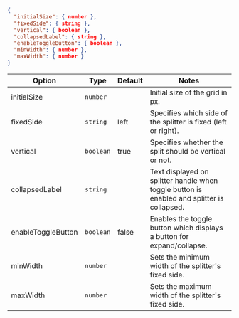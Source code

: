 ```json
{
  "initialSize": { number },
  "fixedSide": { string },
  "vertical": { boolean },
  "collapsedLabel": { string },
  "enableToggleButton": { boolean },
  "minWidth": { number },
  "maxWidth": { number }
}
```

| Option             | Type      | Default | Notes                                                                                      |
| ------------------ | --------- | ------- | ------------------------------------------------------------------------------------------ |
| initialSize        | `number`  |         | Initial size of the grid in px.                                                            |
| fixedSide          | `string`  | left    | Specifies which side of the splitter is fixed (left or right).                             |
| vertical           | `boolean` | true    | Specifies whether the split should be vertical or not.                                     |
| collapsedLabel     | `string`  |         | Text displayed on splitter handle when toggle button is enabled and splitter is collapsed. |
| enableToggleButton | `boolean` | false   | Enables the toggle button which displays a button for expand/collapse.                     |
| minWidth           | `number`  |         | Sets the minimum width of the splitter&#x27;s fixed side.                                  |
| maxWidth           | `number`  |         | Sets the maximum width of the splitter&#x27;s fixed side.                                  |
